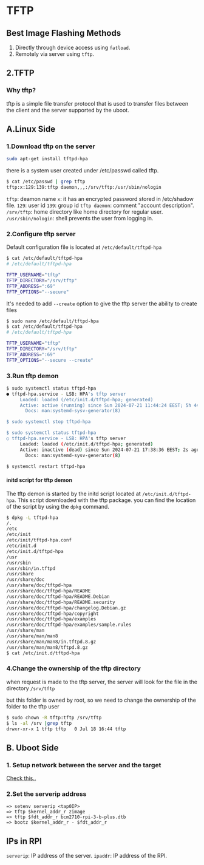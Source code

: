 # TFTP

## Best Image Flashing Methods

1. Directly through device access using `fatload`.
2. Remotely via server using `tftp`.

## 2.TFTP

### Why tftp?

tftp is a simple file transfer protocol that is used to transfer files between the client and the server supported by the uboot.

## A.Linux Side

### 1.Download tftp on the server

```bash
sudo apt-get install tftpd-hpa
```

there is a system user created under /etc/passwd called tftp.

```bash
$ cat /etc/passwd | grep tftp
tftp:x:129:139:tftp daemon,,,:/srv/tftp:/usr/sbin/nologin
```

`tftp`: deamon name
`x`: it has an encrypted password stored in /etc/shadow file.
`129`: user id `139`: group id
`tftp daemon`: comment "account description".
`/srv/tftp`: home directory like home directory for regular user.
`/usr/sbin/nologin`: shell prevents the user from logging in.

### 2.Configure tftp server

Default configuration file is located at `/etc/default/tftpd-hpa`

```bash
$ cat /etc/default/tftpd-hpa
# /etc/default/tftpd-hpa

TFTP_USERNAME="tftp"
TFTP_DIRECTORY="/srv/tftp"
TFTP_ADDRESS=":69"
TFTP_OPTIONS="--secure"
```

It's needed to add `--create` option to give the tftp server the ability to create files

```bash
$ sudo nano /etc/default/tftpd-hpa
$ cat /etc/default/tftpd-hpa
# /etc/default/tftpd-hpa

TFTP_USERNAME="tftp"
TFTP_DIRECTORY="/srv/tftp"
TFTP_ADDRESS=":69"
TFTP_OPTIONS="--secure --create"
```

### 3.Run tftp demon

```bash
$ sudo systemctl status tftpd-hpa
● tftpd-hpa.service - LSB: HPA's tftp server
     Loaded: loaded (/etc/init.d/tftpd-hpa; generated)
     Active: active (running) since Sun 2024-07-21 11:44:24 EEST; 5h 44min ago
       Docs: man:systemd-sysv-generator(8)

$ sudo systemctl stop tftpd-hpa

$ sudo systemctl status tftpd-hpa
○ tftpd-hpa.service - LSB: HPA's tftp server
     Loaded: loaded (/etc/init.d/tftpd-hpa; generated)
     Active: inactive (dead) since Sun 2024-07-21 17:38:36 EEST; 2s ago
       Docs: man:systemd-sysv-generator(8)

$ systemctl restart tftpd-hpa
```

#### initd script for tftp demon

The tftp demon is started by the initd script located at `/etc/init.d/tftpd-hpa`. This script downloaded with the tftp package. you can find the location of the script by using the `dpkg` command.

```bash
$ dpkg -L tftpd-hpa 
/.
/etc
/etc/init
/etc/init/tftpd-hpa.conf
/etc/init.d
/etc/init.d/tftpd-hpa
/usr
/usr/sbin
/usr/sbin/in.tftpd
/usr/share
/usr/share/doc
/usr/share/doc/tftpd-hpa
/usr/share/doc/tftpd-hpa/README
/usr/share/doc/tftpd-hpa/README.Debian
/usr/share/doc/tftpd-hpa/README.security
/usr/share/doc/tftpd-hpa/changelog.Debian.gz
/usr/share/doc/tftpd-hpa/copyright
/usr/share/doc/tftpd-hpa/examples
/usr/share/doc/tftpd-hpa/examples/sample.rules
/usr/share/man
/usr/share/man/man8
/usr/share/man/man8/in.tftpd.8.gz
/usr/share/man/man8/tftpd.8.gz
$ cat /etc/init.d/tftpd-hpa
```

### 4.Change the ownership of the tftp directory

when request is made to the tftp server, the server will look for the file in the directory `/srv/tftp`

but this folder is owned by root, so we need to change the ownership of the folder to the tftp user

```bash
$ sudo chown -R tftp:tftp /srv/tftp
$ ls -al /srv |grep tftp
drwxr-xr-x 1 tftp tftp   0 Jul 18 16:44 tftp
```

## B. Uboot Side

### 1. Setup network between the server and the target

[Check this..](../../../3-AdminLinux/tasks/AdminLinux_Task5/3.uboot+network.md)

### 2.Set the serverip address

```uboot
=> setenv serverip <tap0IP>
=> tftp $kernel_addr_r zimage 
=> tftp $fdt_addr_r bcm2710-rpi-3-b-plus.dtb
=> bootz $kernel_addr_r - $fdt_addr_r
```

## IPs in RPI

`serverip`: IP address of the server.
`ipaddr`: IP address of the RPI.
